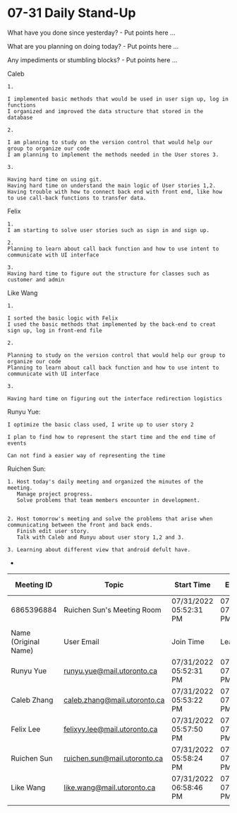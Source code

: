 # 07-31 Daily Stand-Up

What have you done since yesterday? - Put points here ...

What are you planning on doing today? - Put points here ...

Any impediments or stumbling blocks? - Put points here ...


Caleb

    1.

    I implemented basic methods that would be used in user sign up, log in functions
    I organized and improved the data structure that stored in the database

    2.

    I am planning to study on the version control that would help our group to organize our code
    I am planning to implement the methods needed in the User stores 3.

    3.

    Having hard time on using git.
    Having hard time on understand the main logic of User stories 1,2.
    Having trouble with how to connect back end with front end, like how to use call-back functions to transfer data.

Felix

  	1.
 	I am starting to solve user stories such as sign in and sign up.
  
 	2.
 	Planning to learn about call back function and how to use intent to communicate with UI interface
 	 
 	3.
	Having hard time to figure out the structure for classes such as customer and admin 
  
Like Wang

    1.

    I sorted the basic logic with Felix
    I used the basic methods that implemented by the back-end to creat sign up, log in front-end file

    2.

    Planning to study on the version control that would help our group to organize our code
    Planning to learn about call back function and how to use intent to communicate with UI interface

    3.

    Having hard time on figuring out the interface redirection logistics

Runyu Yue:

	I optimize the basic class used, I write up to user story 2
	
	I plan to find how to represent the start time and the end time of events
	
	Can not find a easier way of representing the time

Ruichen Sun:

    1. Host today's daily meeting and organized the minutes of the meeting. 
       Manage project progress.
       Solve problems that team members encounter in development.
       
    
    2. Host tomorrow's meeting and solve the problems that arise when communicating between the front and back ends. 
       Finish edit user story.
       Talk with Caleb and Runyu about user story 1,2 and 3.
   	
    3. Learning about different view that android defult have.
    
-

| Meeting ID           | Topic                        | Start Time             | End Time               | User Email                   | Duration (Minutes) | Participants     |
|----------------------|------------------------------|------------------------|------------------------|------------------------------|--------------------|------------------|
| 6865396884           | Ruichen Sun's Meeting Room          | 07/31/2022 05:52:31 PM | 07/31/2022 07:47:25 PM | ruichen.sun@mail.utoronto.ca | 115                | 5                |
|                      |                              |                        |                        |                              |                    |                  |
| Name (Original Name) | User Email                   | Join Time              | Leave Time             | Duration (Minutes)           | Guest              | In Waiting Room  |
| Runyu Yue            | runyu.yue@mail.utoronto.ca   | 07/31/2022 05:52:31 PM | 07/31/2022 07:25:37 PM | 94                           | No                 | No               |
| Caleb Zhang          | caleb.zhang@mail.utoronto.ca | 07/31/2022 05:53:22 PM | 07/31/2022 07:25:37 PM | 93                           | No                 | No               |
| Felix Lee            | felixyy.lee@mail.utoronto.ca | 07/31/2022 05:57:50 PM | 07/31/2022 07:47:24 PM | 110                          | No                 | No               |
| Ruichen Sun          | ruichen.sun@mail.utoronto.ca | 07/31/2022 05:58:24 PM | 07/31/2022 07:47:25 PM | 110                          | No                 | No               |
| Like Wang            | like.wang@mail.utoronto.ca   | 07/31/2022 06:58:46 PM | 07/31/2022 07:47:25 PM | 49                           | No                 | No               |
|                      |                              |                        |                        |                              |                    |                  |

